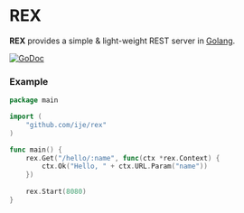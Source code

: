 # REX

**REX** provides a simple & light-weight REST server in [Golang](https://golang.org/).

[![GoDoc](https://godoc.org/github.com/ije/rex?status.svg)](https://godoc.org/github.com/ije/rex)


### Example
```go
package main

import (
	"github.com/ije/rex"
)

func main() {
	rex.Get("/hello/:name", func(ctx *rex.Context) {
		ctx.Ok("Hello, " + ctx.URL.Param("name"))
	})
	
	rex.Start(8080)
}
```
